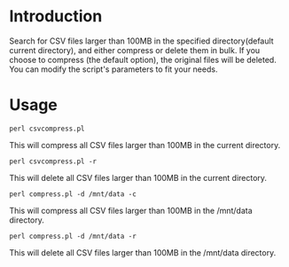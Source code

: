 # Introduction

Search for CSV files larger than 100MB in the specified directory(default current directory), and either compress or delete them in bulk. If you choose to compress (the default option), the original files will be deleted. You can modify the script's parameters to fit your needs.

# Usage

```
perl csvcompress.pl
```

This will compress all CSV files larger than 100MB in the current directory.

```
perl csvcompress.pl -r
```

This will delete all CSV files larger than 100MB in the current directory.

```
perl compress.pl -d /mnt/data -c
```

This will compress all CSV files larger than 100MB in the /mnt/data directory.

```
perl compress.pl -d /mnt/data -r
```

This will delete all CSV files larger than 100MB in the /mnt/data directory.
